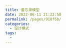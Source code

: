 ```yaml
---
title: 备忘录模型
date: 2022-06-11 21:22:58
permalink: /pages/918f6b/
categories:
  - 设计模式
tags:
  - 
---
```

